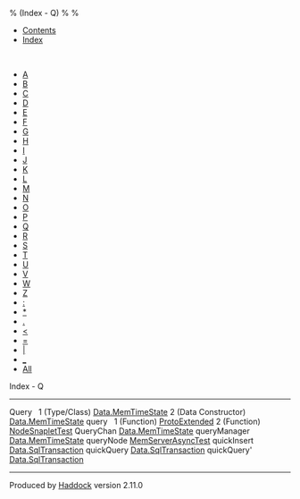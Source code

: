% (Index - Q)
% 
% 

-   [Contents](index.html)
-   [Index](doc-index.html)

 

-   [A](doc-index-A.html)
-   [B](doc-index-B.html)
-   [C](doc-index-C.html)
-   [D](doc-index-D.html)
-   [E](doc-index-E.html)
-   [F](doc-index-F.html)
-   [G](doc-index-G.html)
-   [H](doc-index-H.html)
-   [I](doc-index-I.html)
-   [J](doc-index-J.html)
-   [K](doc-index-K.html)
-   [L](doc-index-L.html)
-   [M](doc-index-M.html)
-   [N](doc-index-N.html)
-   [O](doc-index-O.html)
-   [P](doc-index-P.html)
-   [Q](doc-index-Q.html)
-   [R](doc-index-R.html)
-   [S](doc-index-S.html)
-   [T](doc-index-T.html)
-   [U](doc-index-U.html)
-   [V](doc-index-V.html)
-   [W](doc-index-W.html)
-   [Z](doc-index-Z.html)
-   [:](doc-index-58.html)
-   [\*](doc-index-42.html)
-   [.](doc-index-46.html)
-   [\<](doc-index-60.html)
-   [=](doc-index-61.html)
-   [|](doc-index-124.html)
-   [\_](doc-index-95.html)
-   [All](doc-index-All.html)

Index - Q

  ---------------------- ------------------------------------------------------------------
  Query                   
  1 (Type/Class)         [Data.MemTimeState](Data-MemTimeState.html#t:Query)
  2 (Data Constructor)   [Data.MemTimeState](Data-MemTimeState.html#v:Query)
  query                   
  1 (Function)           [ProtoExtended](ProtoExtended.html#v:query)
  2 (Function)           [NodeSnapletTest](NodeSnapletTest.html#v:query)
  QueryChan              [Data.MemTimeState](Data-MemTimeState.html#t:QueryChan)
  queryManager           [Data.MemTimeState](Data-MemTimeState.html#v:queryManager)
  queryNode              [MemServerAsyncTest](MemServerAsyncTest.html#v:queryNode)
  quickInsert            [Data.SqlTransaction](Data-SqlTransaction.html#v:quickInsert)
  quickQuery             [Data.SqlTransaction](Data-SqlTransaction.html#v:quickQuery)
  quickQuery'            [Data.SqlTransaction](Data-SqlTransaction.html#v:quickQuery-39-)
  ---------------------- ------------------------------------------------------------------

Produced by [Haddock](http://www.haskell.org/haddock/) version 2.11.0
